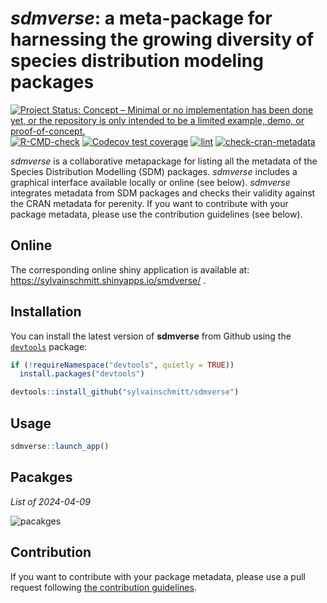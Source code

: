 # *sdmverse*: a meta-package for harnessing the growing diversity of species distribution modeling packages

[![Project Status: Concept – Minimal or no implementation has been done yet, or the repository is only intended to be a limited example, demo, or proof-of-concept.](https://www.repostatus.org/badges/latest/concept.svg)](https://www.repostatus.org/#concept)
[![R-CMD-check](https://github.com/sylvainschmitt/sdmverse/actions/workflows/check-standard.yaml/badge.svg)](https://github.com/sylvainschmitt/sdmverse/actions/workflows/check-standard.yaml)
[![Codecov test coverage](https://codecov.io/gh/sylvainschmitt/sdmverse/branch/main/graph/badge.svg)](https://app.codecov.io/gh/sylvainschmitt/sdmverse?branch=main)
[![lint](https://github.com/sylvainschmitt/sdmverse/workflows/lint/badge.svg)](https://github.com/sylvainschmitt/sdmverse/actions?query=workflow%3Alint)
[![check-cran-metadata](https://github.com/sylvainschmitt/sdmverse/actions/workflows/check-cran-metadata.yaml/badge.svg)](https://github.com/sylvainschmitt/sdmverse/actions?query=workflow%3Acheck-cran-metadata)

*sdmverse* is a collaborative metapackage for listing all the metadata of the Species Distribution Modelling (SDM) packages.
*sdmverse* includes a graphical interface available locally or online (see below).
*sdmverse* integrates metadata from SDM packages and checks their validity against the CRAN metadata for perenity.
If you want to contribute with your package metadata, please use the contribution guidelines (see below).

## Online

The corresponding online shiny application is available at: https://sylvainschmitt.shinyapps.io/smdverse/ .

## Installation

You can install the latest version of **sdmverse** from Github using the [`devtools`](https://github.com/r-lib/devtools) package:

``` r
if (!requireNamespace("devtools", quietly = TRUE))
  install.packages("devtools")

devtools::install_github("sylvainschmitt/sdmverse")
```

## Usage

```r
sdmverse::launch_app()
```

## Pacakges

*List of 2024-04-09*

![pacakges](https://github.com/sylvainschmitt/sdmverse/blob/main/inst/img/pkgs.png)

## Contribution

If you want to contribute with your package metadata, please use a pull request following [the contribution guidelines](https://github.com/sylvainschmitt/sdmverse/blob/main/CONTRIBUTING.md).
